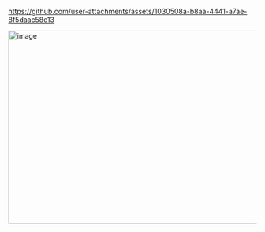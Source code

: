 

https://github.com/user-attachments/assets/1030508a-b8aa-4441-a7ae-8f5daac58e13

<img width="1527" height="393" alt="image" src="https://github.com/user-attachments/assets/63f16e60-e227-43d0-85ca-2d81fbb49b0b" />

